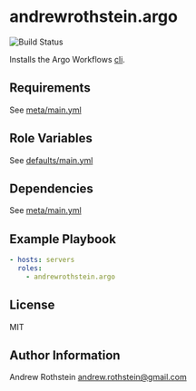 andrewrothstein.argo
=========

![Build Status](https://github.com/andrewrothstein/ansible-argo/actions/workflows/build.yml/badge.svg)

Installs the Argo Workflows [cli](https://github.com/argoproj/argo-workflows).

Requirements
------------

See [meta/main.yml](meta/main.yml)

Role Variables
--------------

See [defaults/main.yml](defaults/main.yml)

Dependencies
------------

See [meta/main.yml](meta/main.yml)

Example Playbook
----------------

```yml
- hosts: servers
  roles:
    - andrewrothstein.argo
```

License
-------

MIT

Author Information
------------------

Andrew Rothstein <andrew.rothstein@gmail.com>
